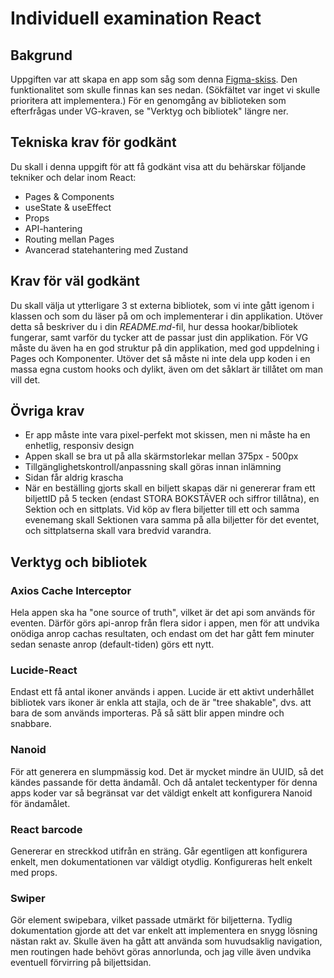 # Individuell examination React

## Bakgrund

Uppgiften var att skapa en app som såg som denna [Figma-skiss](https://www.figma.com/file/vcgWPPy2q44oZZ2eORL1wB/Where-its-light?node-id=0%3A1). Den funktionalitet som skulle finnas kan ses nedan. (Sökfältet var inget vi skulle prioritera att implementera.) För en genomgång av biblioteken som efterfrågas under VG-kraven, se "Verktyg och bibliotek" längre ner.

## Tekniska krav för godkänt

Du skall i denna uppgift för att få godkänt visa att du behärskar följande tekniker och delar inom React:

- Pages & Components
- useState & useEffect
- Props
- API-hantering
- Routing mellan Pages
- Avancerad statehantering med Zustand

## Krav för väl godkänt

Du skall välja ut ytterligare 3 st externa bibliotek, som vi inte gått igenom i klassen och som du läser på om och implementerar i din applikation. Utöver detta så beskriver du i din _README.md_-fil, hur dessa hookar/bibliotek fungerar, samt varför du tycker att de passar just din applikation. För VG måste du även ha en god struktur på din applikation, med god uppdelning i Pages och Komponenter. Utöver det så måste ni inte dela upp koden i en massa egna custom hooks och dylikt, även om det såklart är tillåtet om man vill det.

## Övriga krav

- Er app måste inte vara pixel-perfekt mot skissen, men ni måste ha en enhetlig, responsiv design
- Appen skall se bra ut på alla skärmstorlekar mellan 375px - 500px
- Tillgänglighetskontroll/anpassning skall göras innan inlämning
- Sidan får aldrig krascha
- När en beställing gjorts skall en biljett skapas där ni genererar fram ett biljettID på 5 tecken (endast STORA BOKSTÄVER och siffror tillåtna), en Sektion och en sittplats. Vid köp av flera biljetter till ett och samma evenemang skall Sektionen vara samma på alla biljetter för det eventet, och sittplatserna skall vara bredvid varandra.

## Verktyg och bibliotek

### Axios Cache Interceptor

Hela appen ska ha "one source of truth", vilket är det api som används för eventen. Därför görs api-anrop från flera sidor i appen, men för att undvika onödiga anrop cachas resultaten, och endast om det har gått fem minuter sedan senaste anrop (default-tiden) görs ett nytt.

### Lucide-React

Endast ett få antal ikoner används i appen. Lucide är ett aktivt underhållet bibliotek vars ikoner är enkla att stajla, och de är "tree shakable", dvs. att bara de som används importeras. På så sätt blir appen mindre och snabbare.

### Nanoid

För att generera en slumpmässig kod. Det är mycket mindre än UUID, så det kändes passande för detta ändamål. Och då antalet teckentyper för denna apps koder var så begränsat var det väldigt enkelt att konfigurera Nanoid för ändamålet.

### React barcode

Genererar en streckkod utifrån en sträng. Går egentligen att konfigurera enkelt, men dokumentationen var väldigt otydlig. Konfigureras helt enkelt med props.

### Swiper

Gör element swipebara, vilket passade utmärkt för biljetterna. Tydlig dokumentation gjorde att det var enkelt att implementera en snygg lösning nästan rakt av. Skulle även ha gått att använda som huvudsaklig navigation, men routingen hade behövt göras annorlunda, och jag ville även undvika eventuell förvirring på biljettsidan.
